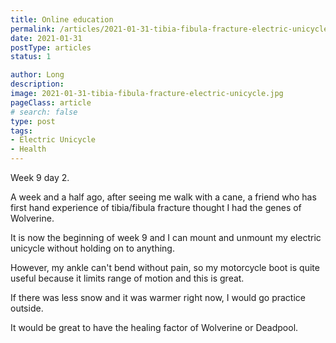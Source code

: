 ```yaml
---
title: Online education
permalink: /articles/2021-01-31-tibia-fibula-fracture-electric-unicycle/
date: 2021-01-31
postType: articles
status: 1

author: Long
description:
image: 2021-01-31-tibia-fibula-fracture-electric-unicycle.jpg
pageClass: article
# search: false
type: post
tags:
- Electric Unicycle
- Health
---
```


Week 9 day 2.

A week and a half ago, after seeing me walk with a cane, a friend who has first hand experience of tibia/fibula fracture thought I had the genes of Wolverine.

It is now the beginning of week 9 and I can mount and unmount my electric unicycle without holding on to anything.

However, my ankle can't bend without pain, so my motorcycle boot is quite useful because it limits range of motion and this is great.

If there was less snow and it was warmer right now, I would go practice outside.

It would be great to have the healing factor of Wolverine or Deadpool.

